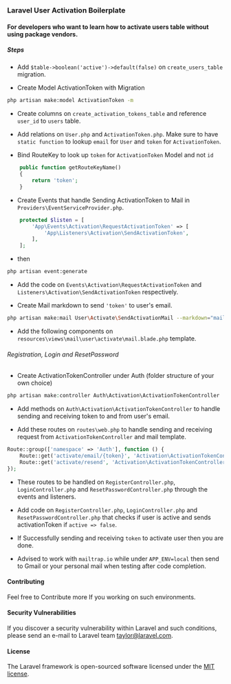 ### Laravel User Activation Boilerplate

#### For developers who want to learn how to activate users table without using package vendors.

##### Steps

- Add `$table->boolean('active')->default(false)` on `create_users_table` migration.

- Create Model ActivationToken with Migration

```bash
php artisan make:model ActivationToken -m
```
- Create columns on `create_activation_tokens_table` and reference `user_id` to `users` table.

- Add relations on `User.php` and `ActivationToken.php`. Make sure to have `static function` to lookup `email` for `User` and `token` for `ActivationToken`.

- Bind RouteKey to look up `token` for `ActivationToken` Model and not `id`

```php
    public function getRouteKeyName()
    {
        return 'token';
    }
```

- Create Events that handle Sending ActivationToken to Mail in `Providers\EventServiceProvider.php`.

```php
    protected $listen = [
        'App\Events\Activation\RequestActivationToken' => [
            'App\Listeners\Activation\SendActivationToken',
        ],
    ];
```
- then

```bash
php artisan event:generate
```

- Add the code on `Events\Activation\RequestActivationToken` and `Listeners\Activation\SendActivationToken` respectively.

- Create Mail markdown to send `'token'` to user's email.

```bash
php artisan make:mail User\Activate\SendActivationMail --markdown="mail.user.activate.mail"
```
- Add the following components on `resources\views\mail\user\activate\mail.blade.php` template.

###### Registration, Login and ResetPassword

- Create ActivationTokenController under Auth (folder structure of your own choice)

```php
php artisan make:controller Auth\Activation\ActivationTokenController
```
- Add methods on `Auth\Activation\ActivationTokenController` to handle sending and receiving token to and from user's email.

- Add these routes on `routes\web.php` to handle sending and receiving request from `ActivationTokenController` and mail template.

```php
Route::group(['namespace' => 'Auth'], function () {
    Route::get('activate/email/{token}', 'Activation\ActivationTokenController@activate')->name('activate.email');
    Route::get('activate/resend', 'Activation\ActivationTokenController@resend')->name('resend.email');
});
```
- These routes to be handled on `RegisterController.php`, `LoginController.php` and `ResetPasswordController.php` through the events and listeners.

- Add code on `RegisterController.php`, `LoginController.php` and `ResetPasswordController.php` that checks if user is active and sends activationToken if `active => false`.

- If Successfully sending and receiving `token` to activate user then you are done.

- Advised to work with `mailtrap.io` while under `APP_ENV=local` then send to Gmail or your personal mail when testing after code completion.

#### Contributing

Feel free to Contribute more If you working on such environments.

#### Security Vulnerabilities

If you discover a security vulnerability within Laravel and such conditions, please send an e-mail to Laravel team [taylor@laravel.com](mailto:taylor@laravel.com).

#### License

The Laravel framework is open-sourced software licensed under the [MIT license](https://opensource.org/licenses/MIT).